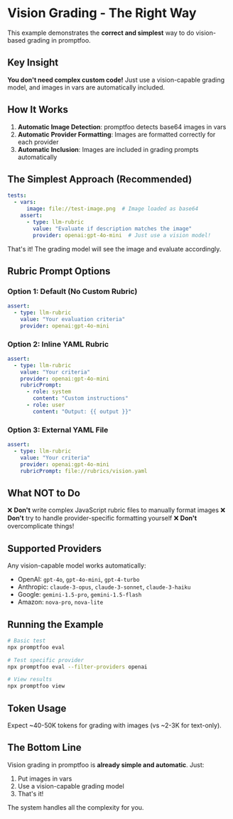 # Vision Grading - The Right Way

This example demonstrates the **correct and simplest** way to do vision-based grading in promptfoo.

## Key Insight

**You don't need complex custom code!** Just use a vision-capable grading model, and images in vars are automatically included.

## How It Works

1. **Automatic Image Detection**: promptfoo detects base64 images in vars
2. **Automatic Provider Formatting**: Images are formatted correctly for each provider
3. **Automatic Inclusion**: Images are included in grading prompts automatically

## The Simplest Approach (Recommended)

```yaml
tests:
  - vars:
      image: file://test-image.png  # Image loaded as base64
    assert:
      - type: llm-rubric
        value: "Evaluate if description matches the image"
        provider: openai:gpt-4o-mini  # Just use a vision model!
```

That's it! The grading model will see the image and evaluate accordingly.

## Rubric Prompt Options

### Option 1: Default (No Custom Rubric)
```yaml
assert:
  - type: llm-rubric
    value: "Your evaluation criteria"
    provider: openai:gpt-4o-mini
```

### Option 2: Inline YAML Rubric
```yaml
assert:
  - type: llm-rubric
    value: "Your criteria"
    provider: openai:gpt-4o-mini
    rubricPrompt:
      - role: system
        content: "Custom instructions"
      - role: user
        content: "Output: {{ output }}"
```

### Option 3: External YAML File
```yaml
assert:
  - type: llm-rubric
    value: "Your criteria"
    provider: openai:gpt-4o-mini
    rubricPrompt: file://rubrics/vision.yaml
```

## What NOT to Do

❌ **Don't** write complex JavaScript rubric files to manually format images
❌ **Don't** try to handle provider-specific formatting yourself
❌ **Don't** overcomplicate things!

## Supported Providers

Any vision-capable model works automatically:
- OpenAI: `gpt-4o`, `gpt-4o-mini`, `gpt-4-turbo`
- Anthropic: `claude-3-opus`, `claude-3-sonnet`, `claude-3-haiku`
- Google: `gemini-1.5-pro`, `gemini-1.5-flash`
- Amazon: `nova-pro`, `nova-lite`

## Running the Example

```bash
# Basic test
npx promptfoo eval

# Test specific provider
npx promptfoo eval --filter-providers openai

# View results
npx promptfoo view
```

## Token Usage

Expect ~40-50K tokens for grading with images (vs ~2-3K for text-only).

## The Bottom Line

Vision grading in promptfoo is **already simple and automatic**. Just:
1. Put images in vars
2. Use a vision-capable grading model
3. That's it!

The system handles all the complexity for you.
